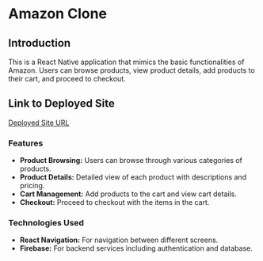 # Amazon Clone

## Introduction
This is a React Native application that mimics the basic functionalities of Amazon. Users can browse products, view product details, add products to their cart, and proceed to checkout.

## Link to Deployed Site
[Deployed Site URL](https://capstone-amazonclone.netlify.app/)

### Features
- **Product Browsing:** Users can browse through various categories of products.
- **Product Details:** Detailed view of each product with descriptions and pricing.
- **Cart Management:** Add products to the cart and view cart details.
- **Checkout:** Proceed to checkout with the items in the cart.

### Technologies Used
- **React Navigation:** For navigation between different screens.
- **Firebase:** For backend services including authentication and database.
